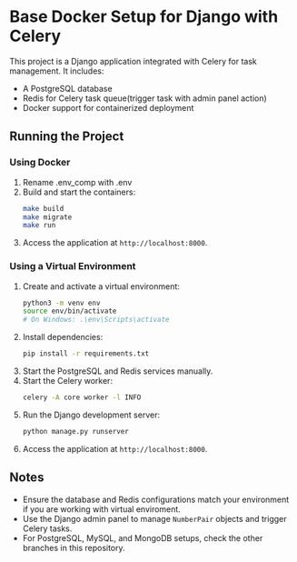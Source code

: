 # Base Docker Setup for Django with Celery

This project is a Django application integrated with Celery for task management. It includes:
- A PostgreSQL database
- Redis for Celery task queue(trigger task with admin panel action)
- Docker support for containerized deployment

## Running the Project

### Using Docker
1. Rename .env_comp with .env
2. Build and start the containers:
   ```bash
   make build
   make migrate
   make run
   ```
3. Access the application at `http://localhost:8000`.

### Using a Virtual Environment
1. Create and activate a virtual environment:
   ```bash
   python3 -m venv env
   source env/bin/activate  
   # On Windows: .\env\Scripts\activate
   ```
2. Install dependencies:
   ```bash
   pip install -r requirements.txt
   ```
3. Start the PostgreSQL and Redis services manually.
4. Start the Celery worker:
   ```bash
   celery -A core worker -l INFO
   ```
5. Run the Django development server:
   ```bash
   python manage.py runserver
   ```
6. Access the application at `http://localhost:8000`.

## Notes
- Ensure the database and Redis configurations match your environment if you are working with virtual enviroment.
- Use the Django admin panel to manage `NumberPair` objects and trigger Celery tasks.
- For PostgreSQL, MySQL, and MongoDB setups, check the other branches in this repository.
